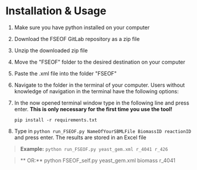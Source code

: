 



# Installation & Usage

1. Make sure you have python installed on your computer
2. Download the FSEOF GitLab repository as a zip file
3. Unzip the downloaded zip file
4. Move the "FSEOF" folder to the desired destination on your computer
5. Paste the .xml file into the folder "FSEOF"
6. Navigate to the folder in the terminal of your computer. Users without knowledge of navigation in the terminal have the following options:
7. In the now opened terminal window type in the following line and press enter. **This is only necessary for the first time you use the tool!**
    
    `pip install -r requirements.txt`
  
8. Type in `python run_FSEOF.py NameOfYourSBMLFile BiomassID reactionID` and press enter. The results are stored in an Excel file
> **Example:** `python run_FSEOF.py yeast_gem.xml r_4041 r_426`

> ** OR:** python FSEOF_self.py yeast_gem.xml biomass r_4041
